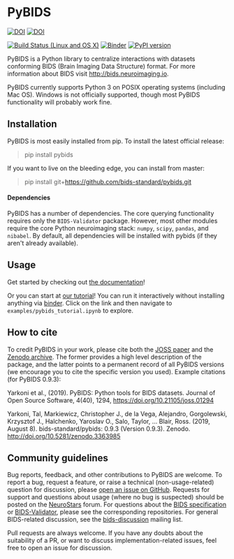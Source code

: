 # PyBIDS
[![DOI](https://joss.theoj.org/papers/10.21105/joss.01294/status.svg)](https://doi.org/10.21105/joss.01294)
[![DOI](https://zenodo.org/badge/DOI/10.5281/zenodo.2537312.svg)](https://doi.org/10.5281/zenodo.2537312)

[![Build Status (Linux and OS X)](https://travis-ci.org/bids-standard/pybids.svg?branch=master)](https://travis-ci.org/bids-standard/pybids)<!---[![Build Status (Windows)](https://ci.appveyor.com/api/projects/status/5aa4c6e3m15ew4v7?svg=true)](https://ci.appveyor.com/project/chrisfilo/pybids-ilb80)-->
[![Binder](https://mybinder.org/badge.svg)](https://mybinder.org/v2/gh/bids-standard/pybids/master)
[![PyPI version](https://badge.fury.io/py/pybids.svg)](https://badge.fury.io/py/pybids)

PyBIDS is a Python library to centralize interactions with datasets conforming
BIDS (Brain Imaging Data Structure) format.  For more information about BIDS
visit http://bids.neuroimaging.io.

PyBIDS currently supports Python 3 on POSIX operating systems (including Mac OS).  Windows is not officially supported, though most PyBIDS functionality will probably work fine.

## Installation
PyBIDS is most easily installed from pip. To install the latest official release:

> pip install pybids

If you want to live on the bleeding edge, you can install from master:

> pip install git+https://github.com/bids-standard/pybids.git

#### Dependencies
PyBIDS has a number of dependencies. The core querying functionality requires only the `BIDS-Validator` package. However, most other modules require the core Python neuroimaging stack: `numpy`, `scipy`, `pandas`, and `nibabel`. By default, all dependencies will be installed with pybids (if they aren't already available).

## Usage
Get started by checking out [the documentation](https://bids-standard.github.io/pybids)!

Or you can start at [our tutorial](examples/pybids_tutorial.ipynb)! You can run it interactively without installing anything via [binder](https://mybinder.org/v2/gh/bids-standard/pybids/master). Click on the link and then navigate to `examples/pybids_tutorial.ipynb` to explore.

## How to cite
To credit PyBIDS in your work, please cite both the [JOSS paper](https://joss.theoj.org/papers/10.21105/joss.01294) and the [Zenodo archive](https://zenodo.org/record/3363985). The former provides a high level description of the package, and the latter points to a permanent record of all PyBIDS versions (we encourage you to cite the specific version you used). Example citations (for PyBIDS 0.9.3):

Yarkoni et al., (2019). PyBIDS: Python tools for BIDS datasets. Journal of Open Source Software, 4(40), 1294, https://doi.org/10.21105/joss.01294

Yarkoni, Tal, Markiewicz, Christopher J., de la Vega, Alejandro, Gorgolewski, Krzysztof J., Halchenko, Yaroslav O., Salo, Taylor, … Blair, Ross. (2019, August 8). bids-standard/pybids: 0.9.3 (Version 0.9.3). Zenodo. http://doi.org/10.5281/zenodo.3363985

## Community guidelines
Bug reports, feedback, and other contributions to PyBIDS are welcome. To report a bug, request a feature, or raise a technical (non-usage-related) question for discussion, please [open an issue on GitHub](https://github.com/bids-standard/pybids/issues). Requests for support and questions about usage (where no bug is suspected) should be posted on the [NeuroStars](https://neurostars.org) forum. For questions about the [BIDS specification](https://github.com/bids-standard/bids-specification) or [BIDS-Validator](https://github.com/bids-standard/bids-validator), please see the corresponding repositories. For general BIDS-related discussion, see the [bids-discussion](https://groups.google.com/forum/#!forum/bids-discussion) mailing list.

Pull requests are always welcome. If you have any doubts about the suitability of a PR, or want to discuss implementation-related issues, feel free to open an issue for discussion.
